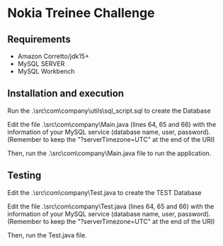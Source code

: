 # Nokia Treinee Challenge

## Requirements
- Amazon Corretto/jdk15+
- MySQL SERVER
- MySQL Workbench

## Installation and execution
Run the .\src\com\company\utils\sql_script.sql to create the Database

Edit the file .\src\com\company\Main.java (lines 64, 65 and 66) with the information of your MySQL service (database name, user, password).
(Remember to keep the "?serverTimezone=UTC" at the end of the URI)

Then, run the .\src\com\company\Main.java file to run the application.

## Testing
Edit the .\src\com\company\Test.java  to create the TEST Database

Edit the file .\src\com\company\Test.java (lines 64, 65 and 66) with the information of your MySQL service (database name, user, password).
                                                               (Remember to keep the "?serverTimezone=UTC" at the end of the URI)

Then, run the Test.java file.
